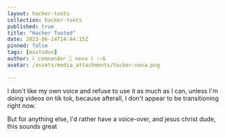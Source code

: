 ```yaml
---
layout: hacker-toots
collection: hacker-toots
published: true
title: "Hacker Tooted"
date: 2023-06-14T14:44:15Z
pinned: false
tags: [mastodon]
author: ⸸ commander ░ nova ⸸ :~$
avatar: /assets/media_attachments/hacker-nova.png

---
```


<p>I don&#39;t like my own voice and refuse to use it as much as I can, unless I&#39;m doing videos on tik tok, because afterall, I don&#39;t appear to be transitioning right now.</p><p>But for anything else, I&#39;d rather have a voice-over, and jesus christ dude, this sounds great</p>



